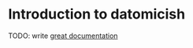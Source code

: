 # Introduction to datomicish

TODO: write [great documentation](http://jacobian.org/writing/what-to-write/)
